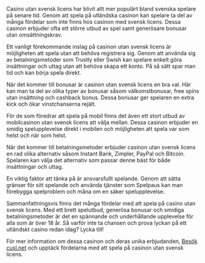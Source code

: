 Casino utan svensk licens har blivit allt mer populärt bland svenska spelare på senare tid. Genom att spela på utländska casinon kan spelare ta del av många fördelar som inte finns hos casinon med svensk licens. Dessa casinon erbjuder ofta ett större utbud av spel samt generösare bonusar utan omsättningskrav.

Ett vanligt förekommande inslag på casinon utan svensk licens är möjligheten att spela utan att behöva registrera sig. Genom att använda sig av betalningsmetoder som Trustly eller Swish kan spelare enkelt göra insättningar och uttag utan att behöva skapa ett konto. På så sätt spar man tid och kan börja spela direkt.

När det kommer till bonusar är casinon utan svensk licens en bra val. Här kan man ta del av olika typer av bonusar såsom välkomstbonusar, free spins utan insättning och cashback bonus. Dessa bonusar ger spelaren en extra kick och ökar vinstchanserna rejält.

För de som föredrar att spela på mobil finns det även ett stort utbud av mobilcasinon utan svensk licens att välja mellan. Dessa casinon erbjuder en smidig spelupplevelse direkt i mobilen och möjligheten att spela var som helst och när som helst.

När det kommer till betalningsmetoder erbjuder casinon utan svensk licens en rad olika alternativ såsom Instant Bank, Zimpler, PayPal och Bitcoin. Spelaren kan välja det alternativ som passar denne bäst för både insättningar och uttag.

En viktig faktor att tänka på är ansvarsfullt spelande. Genom att sätta gränser för sitt spelande och använda tjänster som Spelpaus kan man förebygga spelproblem och måna om en säker spelupplevelse.

Sammanfattningsvis finns det många fördelar med att spela på casino utan svensk licens. Med ett brett spelutbud, generösa bonusar och smidiga betalningsmetoder är det en spännande och underhållande upplevelse för alla som är över 18 år. Så varför inte ta chansen och prova lyckan på ett utländskt casino redan idag? Lycka till!

För mer information om dessa casinon och deras unika erbjudanden, [Besök cusl.net](https://utanlicens.link) och upptäck fördelarna med att spela på casinon utan svensk licens.
